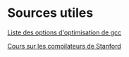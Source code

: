 # Sources utiles

[Liste des options d'optimisation de gcc](https://gcc.gnu.org/onlinedocs/gcc/Optimize-Options.html)

[Cours sur les compilateurs de Stanford](http://web.stanford.edu/class/cs143/index2018.html)